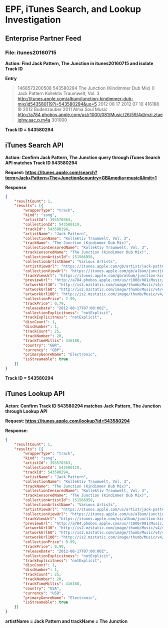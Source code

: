 # EPF, iTunes Search, and Lookup Investigation 

## Enterprise Partner Feed

### File: itunes20160715

**Action: Find Jack Pattern, The Junction in itunes20160715 and isolate Track ID**

**Entry**

> 1468573200508
> 543580294
> The Junction (Kindimmer Dub Mix)
> 0
> Jack Pattern
> Kollektiv Traumwelt, Vol. 3
> http://itunes.apple.com/album/junction-kindimmer-dub-mix/id543580119?i=543580294&uo=5
> 2012 08 17
> 2012 07 10
> 416188
> ℗ 2012 Budenzauber
> 2011 Alma Soul Music
> http://a784.phobos.apple.com/us/r1000/081/Music/26/59/4d/mzi.ztaejghw.aac.p.m4a
> 301000

**Track ID = 543580294**

## iTunes Search API

**Action: Confirm Jack Pattern, The Junction query through iTunes Search API matches Track ID 543580294**

**Request: https://itunes.apple.com/search?term=Jack+Pattern+The+Junction&country=GB&media=music&limit=1**

**Response**
```json
{
	"resultCount": 1,
	"results": [{
		"wrapperType": "track",
		"kind": "song",
		"artistId": 393570363,
		"collectionId": 543580119,
		"trackId": 543580294,
		"artistName": "Jack Pattern",
		"collectionName": "Kollektiv Traumwelt, Vol. 3",
		"trackName": "The Junction (Kindimmer Dub Mix)",
		"collectionCensoredName": "Kollektiv Traumwelt, Vol. 3",
		"trackCensoredName": "The Junction (Kindimmer Dub Mix)",
		"collectionArtistId": 151566958,
		"collectionArtistName": "Various Artists",
		"artistViewUrl": "https://itunes.apple.com/gb/artist/jack-pattern/id393570363?uo=4",
		"collectionViewUrl": "https://itunes.apple.com/gb/album/junction-kindimmer-dub-mix/id543580119?i=543580294&uo=4",
		"trackViewUrl": "https://itunes.apple.com/gb/album/junction-kindimmer-dub-mix/id543580119?i=543580294&uo=4",
		"previewUrl": "http://a784.phobos.apple.com/us/r1000/081/Music/26/59/4d/mzi.ztaejghw.aac.p.m4a",
		"artworkUrl30": "http://is2.mzstatic.com/image/thumb/Music/v4/48/86/e8/4886e86a-f149-9c7f-7fdb-6e2fe9926437/source/30x30bb.jpg",
		"artworkUrl60": "http://is2.mzstatic.com/image/thumb/Music/v4/48/86/e8/4886e86a-f149-9c7f-7fdb-6e2fe9926437/source/60x60bb.jpg",
		"artworkUrl100": "http://is2.mzstatic.com/image/thumb/Music/v4/48/86/e8/4886e86a-f149-9c7f-7fdb-6e2fe9926437/source/100x100bb.jpg",
		"collectionPrice": 7.99,
		"trackPrice": 0.79,
		"releaseDate": "2012-08-17T07:00:00Z",
		"collectionExplicitness": "notExplicit",
		"trackExplicitness": "notExplicit",
		"discCount": 1,
		"discNumber": 1,
		"trackCount": 25,
		"trackNumber": 20,
		"trackTimeMillis": 416188,
		"country": "GBR",
		"currency": "GBP",
		"primaryGenreName": "Electronic",
		"isStreamable": true
	}]
}
```

**Track ID = 543580294**

## iTunes Lookup API

**Acton: Confirm Track ID 543580294 matches Jack Pattern, The Junction through Lookup API**

**Request: https://itunes.apple.com/lookup?id=543580294**

**Response:**
```json
{
	"resultCount": 1,
	"results": [{
		"wrapperType": "track",
		"kind": "song",
		"artistId": 393570363,
		"collectionId": 543580119,
		"trackId": 543580294,
		"artistName": "Jack Pattern",
		"collectionName": "Kollektiv Traumwelt, Vol. 3",
		"trackName": "The Junction (Kindimmer Dub Mix)",
		"collectionCensoredName": "Kollektiv Traumwelt, Vol. 3",
		"trackCensoredName": "The Junction (Kindimmer Dub Mix)",
		"collectionArtistId": 151566958,
		"collectionArtistName": "Various Artists",
		"artistViewUrl": "https://itunes.apple.com/us/artist/jack-pattern/id393570363?uo=4",
		"collectionViewUrl": "https://itunes.apple.com/us/album/junction-kindimmer-dub-mix/id543580119?i=543580294&uo=4",
		"trackViewUrl": "https://itunes.apple.com/us/album/junction-kindimmer-dub-mix/id543580119?i=543580294&uo=4",
		"previewUrl": "http://a784.phobos.apple.com/us/r1000/081/Music/26/59/4d/mzi.ztaejghw.aac.p.m4a",
		"artworkUrl30": "http://is2.mzstatic.com/image/thumb/Music/v4/48/86/e8/4886e86a-f149-9c7f-7fdb-6e2fe9926437/source/30x30bb.jpg",
		"artworkUrl60": "http://is2.mzstatic.com/image/thumb/Music/v4/48/86/e8/4886e86a-f149-9c7f-7fdb-6e2fe9926437/source/60x60bb.jpg",
		"artworkUrl100": "http://is2.mzstatic.com/image/thumb/Music/v4/48/86/e8/4886e86a-f149-9c7f-7fdb-6e2fe9926437/source/100x100bb.jpg",
		"collectionPrice": 9.99,
		"trackPrice": 0.99,
		"releaseDate": "2012-08-17T07:00:00Z",
		"collectionExplicitness": "notExplicit",
		"trackExplicitness": "notExplicit",
		"discCount": 1,
		"discNumber": 1,
		"trackCount": 25,
		"trackNumber": 20,
		"trackTimeMillis": 416188,
		"country": "USA",
		"currency": "USD",
		"primaryGenreName": "Electronic",
		"isStreamable": true
	}]
}
```

**artistName = Jack Pattern and trackName = The Junction**
